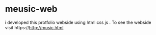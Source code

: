 # meusic-web
i developed  this protfolio webside using html css  js . To see the webside visit https://http://music.html

